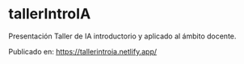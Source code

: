 # tallerIntroIA
Presentación Taller de IA introductorio y aplicado al ámbito docente.

Publicado en: https://tallerintroia.netlify.app/
